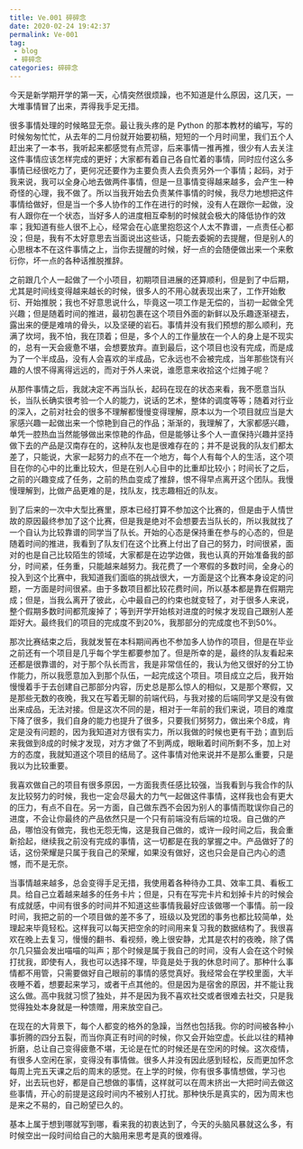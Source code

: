 ```yaml
---
title: Ve.001 碎碎念
date: 2020-02-24 19:42:37
permalink: Ve-001
tag: 
 - blog
 - 碎碎念
categories: 碎碎念
---
```


今天是新学期开学的第一天，心情突然很烦躁，也不知道是什么原因，这几天，一大堆事情冒了出来，弄得我手足无措。

<!-- more -->

很多事情处理的时候略显无奈。最让我头疼的是 Python 的那本教材的编写，写的时候匆匆忙忙，从去年的二月份就开始要初稿，短短的一个月时间里，我们五个人赶出来了一本书，我听起来都感觉有点荒谬，后来事情一推再推，很少有人去关注这件事情应该怎样完成的更好；大家都有着自己各自忙着的事情，同时应付这么多事情已经很吃力了，更何况还要作为主要负责人去负责另外一个事情；起码，对于我来说，我可以全身心地去做两件事情，但是一旦事情变得越来越多，会产生一种奇怪的心理，我不做了。所以当我开始去负责某件事情的时候，我尽力地想把这件事情给做好，但是当一个多人协作的工作在进行的时候，没有人在跟你一起做，没有人跟你在一个状态，当好多人的进度相互牵制的时候就会极大的降低协作的效率；我知道有些人很不上心，经常会在心底里抱怨这个人太不靠谱，一点责任心都没；但是，我有不太好意思去当面说出这些话，只能去委婉的去提醒，但是别人的心思根本不在这件事情之上，当你去提醒的时候，好一点的会随便做出来一个来敷衍你，坏一点的各种话推脱推辞。

之前跟几个人一起做了一个小项目，初期项目进展的还算顺利，但是到了中后期，尤其是时间线变得越来越长的时候，很多人的不用心就表现出来了，工作开始敷衍、开始推脱；我也不好意思说什么，毕竟这一项工作是无偿的，当初一起做全凭兴趣；但是随着时间的推进，最初包裹在这个项目外面的新鲜以及乐趣逐渐褪去，露出来的便是难啃的骨头，以及坚硬的岩石。事情并没有我们预想的那么顺利，充满了坎坷，我不怕，我在顶着；但是，多个人的工作量放在一个人的身上是不现实的，总有一天会疲惫不堪，会想要放弃。直到最后，这个项目也没有完成，而是成为了一个半成品，没有人会喜欢的半成品，它永远也不会被完成，当年那些饶有兴趣的人恨不得离得远远的，而对于外人来说，谁愿意来收拾这个烂摊子呢？

从那件事情之后，我就决定不再当队长，起码在现在的状态来看，我不愿意当队长，当队长确实很考验一个人的能力，说话的艺术，整体的调度等等；随着对行业的深入，之前对社会的很多不理解都慢慢变得理解，原本以为一个项目就应当是大家感兴趣一起做出来一个惊艳到自己的作品；渐渐的，我理解了，大家都感兴趣，单凭一腔热血当然能够做出来惊艳的作品，但是能够让多个人一直保持兴趣并坚持做下去的产品是汉南存在的，这种队友也是很难存在的；并不是说我的队友们都太差了，只能说，大家一起努力的点不在一个地方，每个人有每个人的生活，这个项目在你的心中的比重比较大，但是在别人心目中的比重却比较小；时间长了之后，之前的兴趣变成了任务，之前的热血变成了推辞，恨不得早点离开这个团队。我慢慢理解到，比做产品更难的是，找队友，找志趣相近的队友。

到了后来的一次中大型比赛里，原本已经打算不参加这个比赛的，但是由于人情世故的原因最终参加了这个比赛，但是我是绝对不会想要去当队长的，所以我就找了一个自认为比较靠谱的同学当了队长。开始的心态是保持重在参与的心态的，但是随着时间的推进，我看到了队友们在这个比赛上付出了自己的努力，时间很紧，面对的也是自己比较陌生的领域，大家都是在边学边做，我也认真的开始准备我的部分，时间紧，任务重，只能越来越努力。我花费了一个寒假的多数时间，全身心的投入到这个比赛中，我知道我们面临的挑战很大，一方面是这个比赛本身设定的问题，一方面是时间很紧。由于多数项目都比较花费时间，所以基本都是靠在假期完成；但是，当我么离开了彼此，心中最自己的约束也就变轻了，对于很多人来说，整个假期多数时间都荒废掉了；等到开学开始核对进度的时候才发现自己跟别人差距好大。最终我们的项目的完成度不到20%，我那部分的完成度也不到50%。

那次比赛结束之后，我就发誓在本科期间再也不参加多人协作的项目，但是在毕业之前还有一个项目是几乎每个学生都要参加了。但是所幸的是，最终的队友看起来还都是很靠谱的，对于那个队长而言，我是非常信任的，我认为他又很好的分工协作能力，所以我愿意加入到那个队伍，一起完成这个项目。项目成立之后，我开始慢慢着手于去创建自己那部分内容，历史总是那么惊人的相似，又是那个寒假，又是那些无数的夜晚，我又在写着无聊的前端代码，与我对接的后端同学又是没有做出来成品，无法对接。但是这次不同的是，相对于一年前的我们来说，项目的难度下降了很多，我们自身的能力也提升了很多，只要我们努努力，做出来个8成，肯定是没有问题的，因为我知道对方很有实力，所以我做的时候也更有干劲；直到后来我做到8成的时候才发现，对方才做了不到两成，眼瞅着时间所剩不多，加上对方的态度，我就知道这个项目的结局了。这件事情对他来说并不是那么重要，只是我以为比较重要。

我喜欢做自己的项目有很多原因，一方面我责任感比较强，当我看到与我合作的队友比较努力的时候，我也一定会尽最大的力气一起做这件事情，这样我也会有更大的压力，有点不自在。另一方面，自己做东西不会因为别人的事情而耽误你自己的进度，不会让你最终的产品依然只是一个只有前端没有后端的垃圾。自己做的产品，哪怕没有做完，我也无怨无悔，这是我自己做的，或许一段时间之后，我会重新拾起，继续我之前没有完成的事情，这一切都是在我的掌握之中。产品做好了的话，这份荣耀是只属于我自己的荣耀，如果没有做好，这也只会是自己内心的遗憾，而不是无奈。

当事情越来越多，总会变得手足无措，我使用着各种待办工具、效率工具、看板工具。给自己立着越来越多的任务卡片；但是，只有在写完卡片和划掉卡片的时候会有成就感，中间有很多的时间并不知道这些事情我最好应该做哪一个事情。前一段时间，我把之前的一个项目做的差不多了，班级以及党团的事务也都比较简单，处理起来毕竟轻松。这样我可以每天把空余的时间用来复习我的数据结构了。我很喜欢在晚上去复习，慢慢的翻书、看视频，晚上很安静，尤其是农村的夜晚，除了偶尔几只猫会发出喵喵的叫声；那个时候是属于我自己的时间，没有人会在这个时候打扰我，即使有人，我也可以选择不理，毕竟是处于我的休息时间了。那种什么事情都不用管，只需要做好自己眼前的事情的感觉真好。我经常会在学校里面，大半夜睡不着，想要起来学习，或者干点其他的。但是因为是宿舍的原因，并不能让我这么做。高中我就习惯了独处，并不是因为我不喜欢社交或者很难去社交，只是我觉得独处本身就是一种馈赠，用来放空自己。

在现在的大背景下，每个人都变的格外的急躁，当然也包括我。你的时间被各种小事折腾的四分五裂，而当你真正有时间的时候，你又会开始空虚。长此以往的精神折磨，总让自己变得疲惫不堪，无论是在忙的时候还是在空闲的时候。这次疫情，有很多人空闲在家，变得没有事情做。很多人并没有因此感到轻松，反而更加怀念每周上完五天课之后的周末的感觉。在上学的时候，你有很多事情想做，学习也好，出去玩也好，都是自己想做的事情，这样就可以在周末挤出一大把时间去做这些事情，开心的前提是这段时间内不被别人打扰。那种快乐是真实的，因为周末也是来之不易的，自己盼望已久的。

基本上属于想到哪就写到哪，看来我的初衷达到了，今天的头脑风暴就这么多，有时候空出一段时间给自己的大脑用来思考是真的很难得。